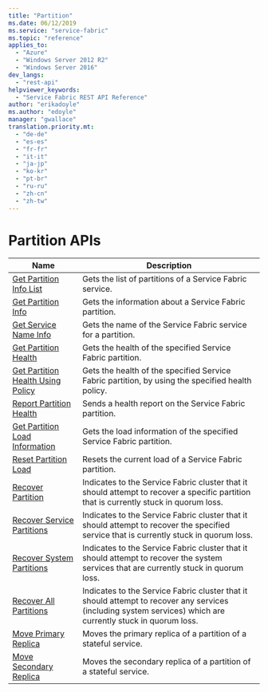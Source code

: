 ```yaml
---
title: "Partition"
ms.date: 06/12/2019
ms.service: "service-fabric"
ms.topic: "reference"
applies_to: 
  - "Azure"
  - "Windows Server 2012 R2"
  - "Windows Server 2016"
dev_langs: 
  - "rest-api"
helpviewer_keywords: 
  - "Service Fabric REST API Reference"
author: "erikadoyle"
ms.author: "edoyle"
manager: "gwallace"
translation.priority.mt: 
  - "de-de"
  - "es-es"
  - "fr-fr"
  - "it-it"
  - "ja-jp"
  - "ko-kr"
  - "pt-br"
  - "ru-ru"
  - "zh-cn"
  - "zh-tw"
---
```

# Partition APIs

| Name | Description |
| --- | --- |
| [Get Partition Info List](sfclient-v65-api-getpartitioninfolist.md) | Gets the list of partitions of a Service Fabric service.<br/> |
| [Get Partition Info](sfclient-v65-api-getpartitioninfo.md) | Gets the information about a Service Fabric partition.<br/> |
| [Get Service Name Info](sfclient-v65-api-getservicenameinfo.md) | Gets the name of the Service Fabric service for a partition.<br/> |
| [Get Partition Health](sfclient-v65-api-getpartitionhealth.md) | Gets the health of the specified Service Fabric partition.<br/> |
| [Get Partition Health Using Policy](sfclient-v65-api-getpartitionhealthusingpolicy.md) | Gets the health of the specified Service Fabric partition, by using the specified health policy.<br/> |
| [Report Partition Health](sfclient-v65-api-reportpartitionhealth.md) | Sends a health report on the Service Fabric partition.<br/> |
| [Get Partition Load Information](sfclient-v65-api-getpartitionloadinformation.md) | Gets the load information of the specified Service Fabric partition.<br/> |
| [Reset Partition Load](sfclient-v65-api-resetpartitionload.md) | Resets the current load of a Service Fabric partition.<br/> |
| [Recover Partition](sfclient-v65-api-recoverpartition.md) | Indicates to the Service Fabric cluster that it should attempt to recover a specific partition that is currently stuck in quorum loss.<br/> |
| [Recover Service Partitions](sfclient-v65-api-recoverservicepartitions.md) | Indicates to the Service Fabric cluster that it should attempt to recover the specified service that is currently stuck in quorum loss.<br/> |
| [Recover System Partitions](sfclient-v65-api-recoversystempartitions.md) | Indicates to the Service Fabric cluster that it should attempt to recover the system services that are currently stuck in quorum loss.<br/> |
| [Recover All Partitions](sfclient-v65-api-recoverallpartitions.md) | Indicates to the Service Fabric cluster that it should attempt to recover any services (including system services) which are currently stuck in quorum loss.<br/> |
| [Move Primary Replica](sfclient-v65-api-moveprimaryreplica.md) | Moves the primary replica of a partition of a stateful service.<br/> |
| [Move Secondary Replica](sfclient-v65-api-movesecondaryreplica.md) | Moves the secondary replica of a partition of a stateful service.<br/> |

